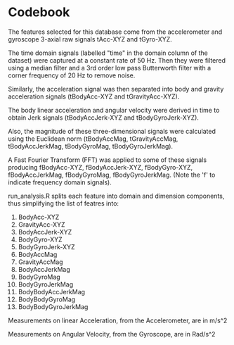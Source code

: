 # Codebook

The features selected for this database come from the accelerometer and gyroscope 
3-axial raw signals tAcc-XYZ and tGyro-XYZ. 

The time domain signals (labelled "time" in the domain column of the dataset) were 
captured at a constant rate of 50 Hz. Then they were filtered using a median filter
and a 3rd order low pass Butterworth filter with a corner frequency of 20 Hz to 
remove noise. 

Similarly, the acceleration signal was then separated into body and gravity 
acceleration signals (tBodyAcc-XYZ and tGravityAcc-XYZ).

The body linear acceleration and angular velocity were derived in time to obtain 
Jerk signals (tBodyAccJerk-XYZ and tBodyGyroJerk-XYZ). 

Also, the magnitude of these three-dimensional signals were calculated using the 
Euclidean norm (tBodyAccMag, tGravityAccMag, tBodyAccJerkMag, tBodyGyroMag, 
tBodyGyroJerkMag). 

A Fast Fourier Transform (FFT) was applied to some of these signals producing 
fBodyAcc-XYZ, fBodyAccJerk-XYZ, fBodyGyro-XYZ, fBodyAccJerkMag, fBodyGyroMag, 
fBodyGyroJerkMag. (Note the 'f' to indicate frequency domain signals). 

run_analysis.R splits each feature into domain and dimension components, thus
simplifying the list of featres into:

1. BodyAcc-XYZ
2. GravityAcc-XYZ
3. BodyAccJerk-XYZ
4. BodyGyro-XYZ
5. BodyGyroJerk-XYZ
6. BodyAccMag
7. GravityAccMag
8. BodyAccJerkMag
9. BodyGyroMag
10. BodyGyroJerkMag
11. BodyBodyAccJerkMag
12. BodyBodyGyroMag
13. BodyBodyGyroJerkMag

Measurements on linear Acceleration, from the Accelerometer, are in m/s^2

Measurements on Angular Velocity, from the Gyroscope, are in Rad/s^2
